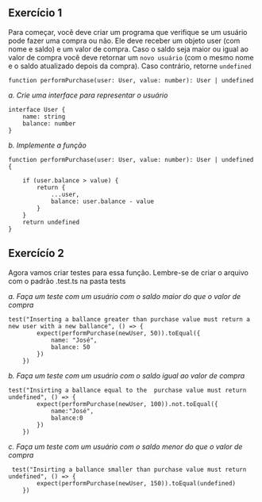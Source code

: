 ## Exercício 1
Para começar, você deve criar um programa que verifique se um usuário pode fazer uma compra ou não. Ele deve receber um objeto user (com nome e saldo) e um valor de compra. Caso o saldo seja maior ou igual ao valor de compra você deve retornar um `novo usuário` (com o mesmo nome e o saldo atualizado depois da compra). Caso contrário, retorne  `undefined`
        
```
function performPurchase(user: User, value: number): User | undefined 
```
*a. Crie uma interface para representar o usuário*

```
interface User {
    name: string
    balance: number
}
```

*b. Implemente  a função*

```
function performPurchase(user: User, value: number): User | undefined {

    if (user.balance > value) {
        return {
            ...user,
            balance: user.balance - value
        }
    }
    return undefined
}
```

## Exercícío 2

Agora vamos criar testes para essa função. Lembre-se de criar o arquivo com o padrão <nome>.test.ts na pasta  tests

*a. Faça um teste com um usuário com o saldo maior do que o valor de compra*


```
test("Inserting a ballance greater than purchase value must return a new user with a new ballance", () => {
        expect(performPurchase(newUser, 50)).toEqual({
            name: "José",
            balance: 50
        })
    })

```

*b. Faça um teste com um usuário com o saldo igual ao valor de compra*

```
test("Insirting a ballance equal to the  purchase value must return undefined", () => {
        expect(performPurchase(newUser, 100)).not.toEqual({
            name:"José",
            balance:0
        })
    })
```

*c. Faça um teste com um usuário com o saldo menor do que o valor de compra*

```
 test("Insirting a ballance smaller than purchase value must return undefined", () => {
        expect(performPurchase(newUser, 150)).toEqual(undefined)
    })
```